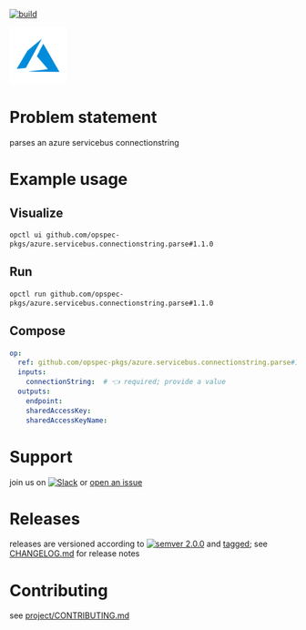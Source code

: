 [![build](https://github.com/opspec-pkgs/azure.servicebus.connectionstring.parse/actions/workflows/build.yml/badge.svg)](https://github.com/opspec-pkgs/azure.servicebus.connectionstring.parse/actions/workflows/build.yml)


<img src="icon.svg" alt="icon" height="100px">

# Problem statement

parses an azure servicebus connectionstring

# Example usage

## Visualize

```shell
opctl ui github.com/opspec-pkgs/azure.servicebus.connectionstring.parse#1.1.0
```

## Run

```
opctl run github.com/opspec-pkgs/azure.servicebus.connectionstring.parse#1.1.0
```

## Compose

```yaml
op:
  ref: github.com/opspec-pkgs/azure.servicebus.connectionstring.parse#1.1.0
  inputs:
    connectionString:  # 👈 required; provide a value
  outputs:
    endpoint:
    sharedAccessKey:
    sharedAccessKeyName:
```

# Support

join us on
[![Slack](https://img.shields.io/badge/slack-opctl-E01563.svg)](https://join.slack.com/t/opctl/shared_invite/zt-51zodvjn-Ul_UXfkhqYLWZPQTvNPp5w)
or
[open an issue](https://github.com/opspec-pkgs/azure.servicebus.connectionstring.parse/issues)

# Releases

releases are versioned according to
[![semver 2.0.0](https://img.shields.io/badge/semver-2.0.0-brightgreen.svg)](http://semver.org/spec/v2.0.0.html)
and [tagged](https://git-scm.com/book/en/v2/Git-Basics-Tagging); see
[CHANGELOG.md](CHANGELOG.md) for release notes

# Contributing

see
[project/CONTRIBUTING.md](https://github.com/opspec-pkgs/project/blob/main/CONTRIBUTING.md)
